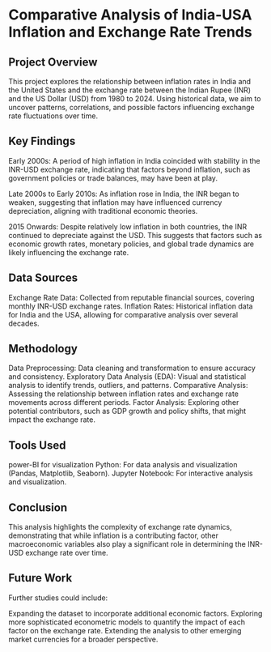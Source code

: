 # Comparative Analysis of India-USA Inflation and Exchange Rate Trends

## Project Overview

This project explores the relationship between inflation rates in India and the United States and the exchange rate between the Indian Rupee (INR) and the US Dollar (USD) from 1980 to 2024. Using historical data, we aim to uncover patterns, correlations, and possible factors influencing exchange rate fluctuations over time.

## Key Findings
Early 2000s: A period of high inflation in India coincided with stability in the INR-USD exchange rate, indicating that factors beyond inflation, such as government policies or trade balances, may have been at play.

Late 2000s to Early 2010s: As inflation rose in India, the INR began to weaken, suggesting that inflation may have influenced currency depreciation, aligning with traditional economic theories.

2015 Onwards: Despite relatively low inflation in both countries, the INR continued to depreciate against the USD. This suggests that factors such as economic growth rates, monetary policies, and global trade dynamics are likely influencing the exchange rate.

## Data Sources
Exchange Rate Data: Collected from reputable financial sources, covering monthly INR-USD exchange rates.
Inflation Rates: Historical inflation data for India and the USA, allowing for comparative analysis over several decades.
## Methodology
Data Preprocessing: Data cleaning and transformation to ensure accuracy and consistency.
Exploratory Data Analysis (EDA): Visual and statistical analysis to identify trends, outliers, and patterns.
Comparative Analysis: Assessing the relationship between inflation rates and exchange rate movements across different periods.
Factor Analysis: Exploring other potential contributors, such as GDP growth and policy shifts, that might impact the exchange rate.
## Tools Used
power-BI for visualization
Python: For data analysis and visualization (Pandas, Matplotlib, Seaborn).
Jupyter Notebook: For interactive analysis and visualization.
## Conclusion
This analysis highlights the complexity of exchange rate dynamics, demonstrating that while inflation is a contributing factor, other macroeconomic variables also play a significant role in determining the INR-USD exchange rate over time.

## Future Work
Further studies could include:

Expanding the dataset to incorporate additional economic factors.
Exploring more sophisticated econometric models to quantify the impact of each factor on the exchange rate.
Extending the analysis to other emerging market currencies for a broader perspective.
